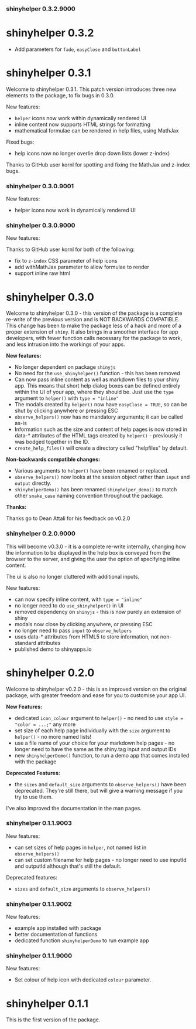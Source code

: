 ### shinyhelper 0.3.2.9000


# shinyhelper 0.3.2

* Add parameters for `fade`, `easyClose` and `buttonLabel`

# shinyhelper 0.3.1

Welcome to shinyhelper 0.3.1. This patch version introduces three new elements to the package, to fix bugs in 0.3.0.

New features:

* `helper` icons now work within dynamically rendered UI
* inline content now supports HTML strings for formatting
* mathematical formulae can be rendered in help files, using MathJax

Fixed bugs:

* help icons now no longer overlie drop down lists (lower z-index)

Thanks to GitHub user kornl for spotting and fixing the MathJax and z-index bugs.

### shinyhelper 0.3.0.9001

New features:

* helper icons now work in dynamically rendered UI

### shinyhelper 0.3.0.9000

New features:

Thanks to GitHub user kornl for both of the following:
* fix to `z-index` CSS parameter of help icons
* add withMathJax parameter to allow formulae to render
* support inline raw html


# shinyhelper 0.3.0

Welcome to shinyhelper 0.3.0 - this version of the package is a complete re-write of the previous version and is NOT BACKWARDS COMPATIBLE. This change has been to make the package less of a hack and more of a proper extension of `shiny`. It also brings in a smoother interface for app developers, with fewer function calls necessary for the package to work, and less intrusion into the workings of your apps.

**New features:**

* No longer dependent on package `shinyjs`
* No need for the `use_shinyhelper()` function - this has been removed
* Can now pass inline content as well as markdown files to your shiny app. This means that short help dialog boxes can be defined entirely within the UI of your app, where they should be. Just use the `type` argument to `helper()` with `type = "inline"`
* The modals created by `helper()` now have `easyClose = TRUE`, so can be shut by clicking anywhere or pressing ESC
* `observe_helpers()` now has no mandatory arguments; it can be called as-is
* Information such as the size and content of help pages is now stored in data-* attributes of the HTML tags created by `helper()` - previously it was bodged together in the ID.
* `create_help_files()` will create a directory called "helpfiles" by default.

**Non-backwards compatible changes:**

* Various arguments to `helper()` have been renamed or replaced.
* `observe_helpers()` now looks at the session object rather than `input` and `output` directly.
* `shinyhelperDemo()` has been renamed `shinyhelper_demo()` to match other `snake_case` naming convention throughout the package.

**Thanks:**

Thanks go to Dean Attali for his feedback on v0.2.0


### shinyhelper 0.2.0.9000

This will become v0.3.0 - it is a complete re-write internally, changing how the information to be displayed in the help box is conveyed from the browser to the server, and giving the user the option of specifying inline content.

The ui is also no longer cluttered with additional inputs.

New features:

* can now specify inline content, with `type = "inline"`
* no longer need to do `use_shinyhelper()` in UI
* removed dependency on `shinyjs` - this is now purely an extension of shiny
* modals now close by clicking anywhere, or pressing ESC
* no longer need to pass `input` to `observe_helpers`
* uses data-* attributes from HTML5 to store information, not non-standard attributes
* published demo to shinyapps.io


# shinyhelper 0.2.0

Welcome to shinyhelper v0.2.0 - this is an improved version on the original package, with greater freedom and ease for you to customise your app UI. 

**New Features:**

* dedicated `icon_colour` argument to `helper()` - no need to use `style = "color = ...;"` any more
* set size of each help page individually with the `size` argument to `helper()` - no more named lists!
* use a file name of your choice for your markdown help pages - no longer need to have the same as the shiny.tag input and output IDs
* new `shinyhelperDemo()` function, to run a demo app that comes installed with the package

**Deprecated Features:**

* the `sizes` and `default_size` arguments to `observe_helpers()` have been deprecated. They're still there, but will give a warning message if you try to use them.

I've also improved the documentation in the man pages.

### shinyhelper 0.1.1.9003

New features:

* can set sizes of help pages in `helper`, not named list in `observe_helpers()`
* can set custom filename for help pages - no longer need to use inputId and outputId although that's still the default.

Deprecated features:

* `sizes` and `default_size` arguments to `observe_helpers()`

### shinyhelper 0.1.1.9002

New features:

* example app installed with package
* better documentation of functions
* dedicated function `shinyhelperDemo` to run example app

### shinyhelper 0.1.1.9000

New features:

* Set colour of help icon with dedicated `colour` parameter.

# shinyhelper 0.1.1

This is the first version of the package.

